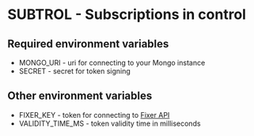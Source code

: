 # SUBTROL - Subscriptions in control

## Required environment variables
* MONGO_URI - uri for connecting to your Mongo instance
* SECRET - secret for token signing

## Other environment variables
* FIXER_KEY - token for connecting to [Fixer API](https://fixer.io)
* VALIDITY_TIME_MS - token validity time in milliseconds
